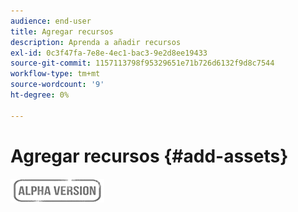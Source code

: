 ```yaml
---
audience: end-user
title: Agregar recursos
description: Aprenda a añadir recursos
exl-id: 0c3f47fa-7e8e-4ec1-bac3-9e2d8ee19433
source-git-commit: 1157113798f95329651e71b726d6132f9d8c7544
workflow-type: tm+mt
source-wordcount: '9'
ht-degree: 0%

---
```


# Agregar recursos {#add-assets}

![](../assets/do-not-localize/badge.png)
